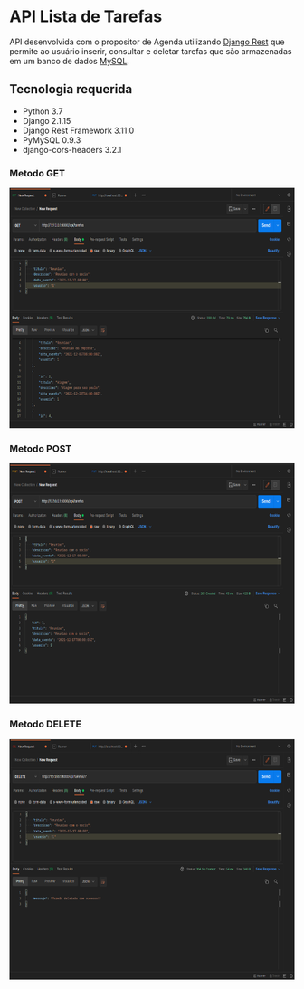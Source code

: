 # API Lista de Tarefas
API desenvolvida com o propositor de Agenda utilizando [Django Rest](https://www.django-rest-framework.org/) que permite ao usuário inserir, consultar e deletar tarefas que são armazenadas em um banco de dados [MySQL](https://www.mysql.com/).

## Tecnologia requerida

- Python 3.7
- Django 2.1.15
- Django Rest Framework 3.11.0
- PyMySQL 0.9.3
- django-cors-headers 3.2.1

### Metodo GET

<div align="center">
	<img src="./github/get.png" alt="Metodo GET" height="425">
</div>

### Metodo POST
<div align="center">
	<img src="./github/post.png" alt="Metodo POST" height="425">
</div>

### Metodo DELETE
<div align="center">
	<img src="./github/delete.png" alt="Metodo DELETE" height="425">
</div>


